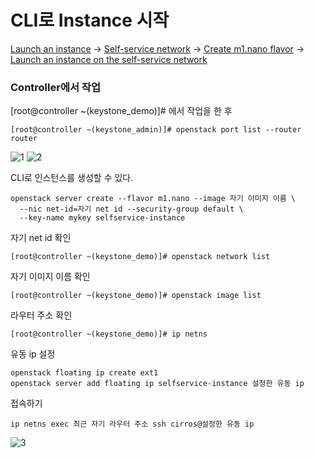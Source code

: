 # CLI로 Instance 시작

[Launch an instance](https://docs.openstack.org/install-guide/launch-instance.html) -> [Self-service network](https://docs.openstack.org/install-guide/launch-instance-networks-selfservice.html) -> [Create m1.nano flavor](https://docs.openstack.org/install-guide/launch-instance.html) -> [Launch an instance on the self-service network](https://docs.openstack.org/install-guide/launch-instance-selfservice.html)



### Controller에서 작업

[root@controller ~(keystone_demo)]# 에서 작업을 한 후



``` 
[root@controller ~(keystone_admin)]# openstack port list --router router
```

![1](https://user-images.githubusercontent.com/42603919/71799229-1ee97500-3098-11ea-9add-2653f643582b.PNG)
![2](https://user-images.githubusercontent.com/42603919/71799230-1f820b80-3098-11ea-9817-f0f1d74ff476.PNG)

CLI로 인스턴스를 생성할 수 있다.



``` 
openstack server create --flavor m1.nano --image 자기 이미지 이름 \
  --nic net-id=자기 net id --security-group default \
  --key-name mykey selfservice-instance
```



자기 net id 확인

``` 
[root@controller ~(keystone_demo)]# openstack network list
```



자기 이미지 이름 확인

``` 
[root@controller ~(keystone_demo)]# openstack image list
```



라우터 주소 확인

``` 
[root@controller ~(keystone_demo)]# ip netns
```



유동 ip 설정

``` 
openstack floating ip create ext1
openstack server add floating ip selfservice-instance 설정한 유동 ip
```



접속하기

``` 
ip netns exec 최근 자기 라우터 주소 ssh cirros@설정한 유동 ip
```

![3](https://user-images.githubusercontent.com/42603919/71800880-9e794300-309c-11ea-85fd-b460c0363398.PNG)



